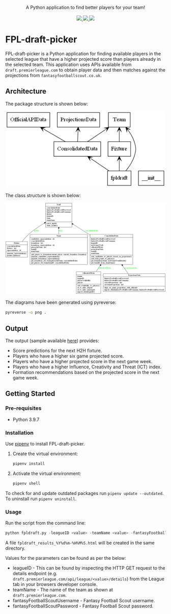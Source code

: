 <p align="center">
    A Python application to find better players for your team!
    <br>
    <br>
    <a href="https://app.travis-ci.com/jrandj/FPL-draft-picker" alt="Build">
        <img src="https://app.travis-ci.com/jrandj/FPL-draft-picker.svg?branch=master" />
    </a>
    <a href="https://img.shields.io/github/pipenv/locked/python-version/jrandj/FPL-draft-picker" alt="Python version">
        <img src="https://img.shields.io/github/pipenv/locked/python-version/jrandj/FPL-draft-picker" />
    </a>
    <a href="https://img.shields.io/github/license/jrandj/FPL-draft-picker" alt="Python version">
        <img src="https://img.shields.io/github/license/jrandj/FPL-draft-picker" />
    </a>
</p>

# FPL-draft-picker

FPL-draft-picker is a Python application for finding available players in the selected league that have a higher 
projected score than players already in the selected team. This application uses APIs available from 
`draft.premierleague.com` to obtain player data and then matches against the projections from `fantasyfootballscout.co.uk`.

## Architecture

The package structure is shown below:
	<p align="center">
	<img src="/res/packages.png">
	</p>

The class structure is shown below:
	<p align="center">
	<img src="/res/classes.png">
	</p>

The diagrams have been generated using pyreverse:
```bash
pyreverse -o png .
```

## Output

The output (sample available <a href="https://htmlpreview.github.io/?https://github.com/jrandj/FPL-draft-picker/blob/master/res/fpldraft-results-20212808-132538.html" title="here">here</a>) provides:
* Score predictions for the next H2H fixture.
* Players who have a higher six game projected score.
* Players who have a higher projected score in the next game week.
* Players who have a higher Influence, Creativity and Threat (ICT) index.
* Formation recommendations based on the projected score in the next game week.

## Getting Started

### Pre-requisites
* Python 3.9.7

### Installation
Use [pipenv](https://github.com/pypa/pipenv) to install FPL-draft-picker.

1. Create the virtual environment:
    ```bash
    pipenv install
    ```

2. Activate the virtual environment:
    ```bash
    pipenv shell
    ```

To check for and update outdated packages run `pipenv update --outdated`. To uninstall run `pipenv uninstall`.
   
### Usage
Run the script from the command line:

```python
python fpldraft.py -leagueID <value> -teamName <value> -fantasyFootballScoutUsername <value> -fantasyFootballScoutPassword <value>
```

A file `fpldraft_results_%Y%d%m-%H%M%S.html` will be created in the same directory.

Values for the parameters can be found as per the below:
* leagueID - This can be found by inspecting the HTTP GET request to the details endpoint (e.g. `draft.premierleague.com/api/league/<value>/details`) from the League tab in your browsers developer console.
* teamName - The name of the team as shown at `draft.premierleague.com`.
* fantasyFootballScoutUsername - Fantasy Football Scout username.
* fantasyFootballScoutPassword - Fantasy Football Scout password.